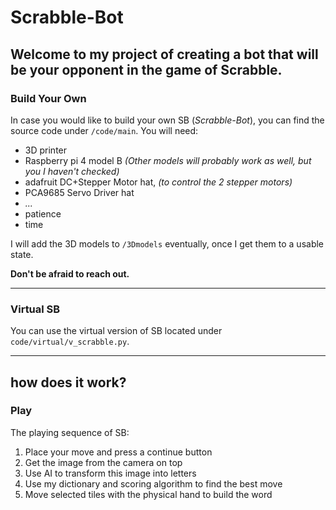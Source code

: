 # Scrabble-Bot #

Welcome to my project of creating a bot that will be your opponent in the game of Scrabble.
---

### Build Your Own

In case you would like to build your own SB (*Scrabble-Bot*), you can find the source code under `/code/main`. 
You will need:

- 3D printer
- Raspberry pi 4 model B *(Other models will probably work as well, but you I haven't checked)*
- adafruit DC+Stepper Motor hat, *(to control the 2 stepper motors)*
- PCA9685 Servo Driver hat
- *...*
- patience
- time

I will add the 3D models to `/3Dmodels` eventually, once I get them to a usable state.

**Don't be afraid to reach out.**

---

### Virtual SB

You can use the virtual version of SB located under `code/virtual/v_scrabble.py`.

---
## how does it work?
### Play

The playing sequence of SB:

1. Place your move and press a continue button  
2. Get the image from the camera on top  
3. Use AI to transform this image into letters  
4. Use my dictionary and scoring algorithm to find the best move  
5. Move selected tiles with the physical hand to build the word  
